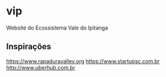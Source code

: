 # vip
Website do Ecossistema Vale do Ipitanga

## Inspirações


https://www.rapaduravalley.org
https://www.startupsc.com.br
http://www.uberhub.com.br


